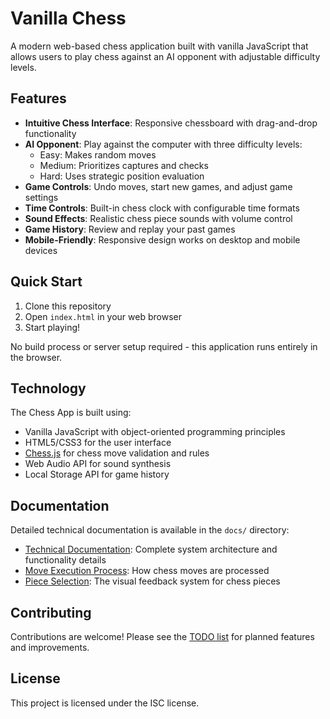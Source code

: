 # Vanilla Chess

A modern web-based chess application built with vanilla JavaScript that allows users to play chess against an AI opponent with adjustable difficulty levels.

## Features

- **Intuitive Chess Interface**: Responsive chessboard with drag-and-drop functionality
- **AI Opponent**: Play against the computer with three difficulty levels:
  - Easy: Makes random moves
  - Medium: Prioritizes captures and checks
  - Hard: Uses strategic position evaluation
- **Game Controls**: Undo moves, start new games, and adjust game settings
- **Time Controls**: Built-in chess clock with configurable time formats
- **Sound Effects**: Realistic chess piece sounds with volume control
- **Game History**: Review and replay your past games
- **Mobile-Friendly**: Responsive design works on desktop and mobile devices

## Quick Start

1. Clone this repository
2. Open `index.html` in your web browser
3. Start playing!

No build process or server setup required - this application runs entirely in the browser.

## Technology

The Chess App is built using:
- Vanilla JavaScript with object-oriented programming principles
- HTML5/CSS3 for the user interface
- [Chess.js](https://github.com/jhlywa/chess.js/) for chess move validation and rules
- Web Audio API for sound synthesis
- Local Storage API for game history

## Documentation

Detailed technical documentation is available in the `docs/` directory:
- [Technical Documentation](docs/technical-documentation.md): Complete system architecture and functionality details
- [Move Execution Process](docs/move-execution.md): How chess moves are processed
- [Piece Selection](docs/piece-selection.md): The visual feedback system for chess pieces

## Contributing

Contributions are welcome! Please see the [TODO list](TODO.md) for planned features and improvements.

## License

This project is licensed under the ISC license.
